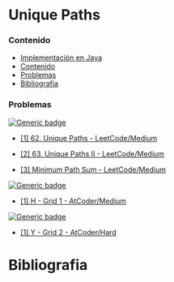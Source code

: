 # Unique Paths

### Contenido

* [Implementación en Java](#)
* [Contenido](#contenido)
* [Problemas](#problemas)
* [Bibliografia](#bibliografia)

### Problemas

[![Generic badge](https://img.shields.io/badge/LeetCode-Medium-yellow.svg)](https://leetcode.com/problemset/algorithms/)

* [[1] 62. Unique Paths - LeetCode/Medium](https://leetcode.com/problems/unique-paths/)

* [[2] 63. Unique Paths II - LeetCode/Medium](https://leetcode.com/problems/unique-paths-ii/)

* [[3] Minimum Path Sum - LeetCode/Medium](https://leetcode.com/problems/minimum-path-sum/)

[![Generic badge](https://img.shields.io/badge/AtCoder-Medium-yellow.svg)](https://atcoder.jp/contests/dp)

* [[1] H - Grid 1 - AtCoder/Medium](https://atcoder.jp/contests/dp/tasks/dp_h)

[![Generic badge](https://img.shields.io/badge/AtCoder-Hard-red.svg)](https://atcoder.jp/contests/dp)

* [[1] Y - Grid 2 - AtCoder/Hard](https://atcoder.jp/contests/dp/tasks/dp_y)

# Bibliografia
